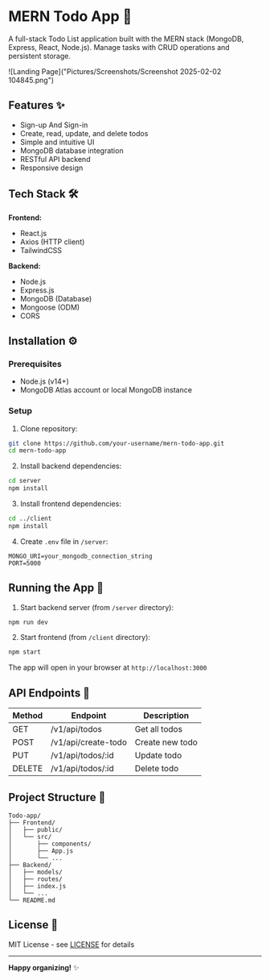# MERN Todo App 📝

A full-stack Todo List application built with the MERN stack (MongoDB, Express, React, Node.js). Manage tasks with CRUD operations and persistent storage.

![Landing Page]("Pictures/Screenshots/Screenshot 2025-02-02 104845.png")

## Features ✨
- Sign-up And Sign-in 
- Create, read, update, and delete todos
- Simple and intuitive UI
- MongoDB database integration
- RESTful API backend
- Responsive design

## Tech Stack 🛠️
**Frontend:**
- React.js
- Axios (HTTP client)
- TailwindCSS

**Backend:**
- Node.js
- Express.js
- MongoDB (Database)
- Mongoose (ODM)
- CORS

## Installation ⚙️

### Prerequisites
- Node.js (v14+)
- MongoDB Atlas account or local MongoDB instance

### Setup
1. Clone repository:
```bash
git clone https://github.com/your-username/mern-todo-app.git
cd mern-todo-app
```

2. Install backend dependencies:
```bash
cd server
npm install
```

3. Install frontend dependencies:
```bash
cd ../client
npm install
```

4. Create `.env` file in `/server`:
```env
MONGO_URI=your_mongodb_connection_string
PORT=5000
```

## Running the App 🚀

1. Start backend server (from `/server` directory):
```bash
npm run dev
```

2. Start frontend (from `/client` directory):
```bash
npm start
```

The app will open in your browser at `http://localhost:3000`

## API Endpoints 🔗
| Method  | Endpoint                | Description           |
|---------|-------------------------|-----------------------|
| GET     | /v1/api/todos           | Get all todos         |
| POST    | /v1/api/create-todo     | Create new todo       |
| PUT     | /v1/api/todos/:id       | Update todo           |
| DELETE  | /v1/api/todos/:id       | Delete todo           |

## Project Structure 📂
```
Todo-app/
├── Frontend/
│   ├── public/
│   └── src/
│       ├── components/
│       ├── App.js
│       └── ...
├── Backend/
│   ├── models/
│   ├── routes/
│   ├── index.js
│   └── ...
└── README.md
```

## License 📄
MIT License - see [LICENSE](LICENSE) for details

---

**Happy organizing!** ✨
